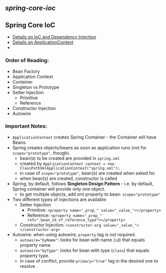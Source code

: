 *spring-core-ioc*
---
Spring Core IoC
---
* [Details on IoC and Dependency Injection](https://www.baeldung.com/inversion-control-and-dependency-injection-in-spring)
* [Details on ApplicationContext](https://www.baeldung.com/spring-component-annotation#spring-applicationcontext)
* 
### Order of Reading:
- Bean Factory
- Application Context
- Container
- Singleton vs Prototype
- Setter Injection
  - Primitive
  - Reference
- Constructor Injection
- Autowire

### Important Notes:
- `ApplicationContext` creates Spring Container - the Container will have Beans.
- Spring creates objects/beans as soon as application runs (not for `scope="prototype"`, though).
  - bean(s) to be created are provided in `spring.xml`
  - created by `ApplicationContext context = new ClassPathXmlApplicationContext("spring.xml");`
  - in case of `scope="prototype"`, bean(s) are created when asked for. 
  - when bean(s) are created, constructor is called
- Spring, by default, follows **Singleton Design Pattern** - i.e. by default, Spring container will provide only one object.
  - to get multiple objects, add xml property to bean: `scope="prototype"`
- Two different types of injections are available:
  - Setter Injection
    - Primitive: `<property name="_prop_" value="_value_"></property>`
    - Reference: `<property name="_prop_" ref="_bean_id_of_reference_type"></property>`
  - Constructor Injection:  `<constructor-arg value="_value_"></constructor-arg>`
- Autowire: when using autowire, `property` tag is not required.
  - `autowire="byName"`: looks for bean with name (`id`) that equals property name.
  - `autowire="byType"`: looks for bean with type (`class`) that equals property type.
  - in case of conflict, provide `primary="true"` tag in the desired one to resolve  .
  

